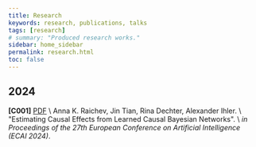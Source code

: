 ```yaml
---
title: Research
keywords: research, publications, talks
tags: [research]
# summary: "Produced research works."
sidebar: home_sidebar
permalink: research.html
toc: false
---
```


## 2024

**[C001]** [PDF](https://drive.google.com/file/d/1we4Exee_2RtRWagbMPzSwbqp08EIzeVI/view?usp=sharing) \\
Anna K. Raichev, Jin Tian, Rina Dechter, Alexander Ihler. \\
"Estimating Causal Effects from Learned Causal Bayesian Networks". \\
*in Proceedings of the 27th European Conference on Artificial Intelligence (ECAI 2024)*.


